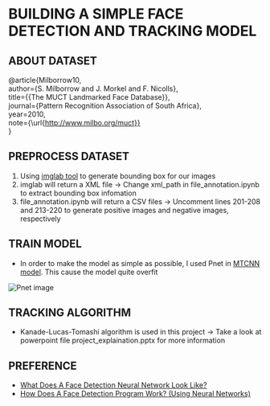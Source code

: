 # BUILDING A SIMPLE FACE DETECTION AND TRACKING MODEL
## ABOUT DATASET
@article{Milborrow10,<br>
  author={S. Milborrow and J. Morkel and F. Nicolls},<br>
  title={{The MUCT Landmarked Face Database}},<br>
  journal={Pattern Recognition Association of South Africa},<br>
  year=2010,<br>
  note={\url{http://www.milbo.org/muct}}<br>
}
## PREPROCESS DATASET
<ol>
  <li>Using <a href="https://github.com/NaturalIntelligence/imglab">imglab tool</a> to generate bounding box for our images</li>
  <li>imglab will return a XML file -> Change xml_path in file_annotation.ipynb to extract bounding box infomation</li>
  <li>file_annotation.ipynb will return a CSV files -> Uncomment lines 201-208 and 213-220 to generate positive images and negative images, respectively</li>
</ol>

## TRAIN MODEL
<ul>
  <li>In order to make the model as simple as possible, I used Pnet in <a href="https://arxiv.org/pdf/1604.02878">MTCNN model</a>. This cause the model quite overfit</li>
</ul>
<img src="https://miro.medium.com/max/1400/1*6xkYymO5qetLLjUt0MYJXg.jpeg" alt="Pnet image">

## TRACKING ALGORITHM
<ul>
<li>Kanade-Lucas-Tomashi algorithm is used in this project -> Take a look at powerpoint file project_explaination.pptx for more information</li>
</ul>

## PREFERENCE
<ul>
<li><a href="https://link.medium.com/DT9OTyZWgrb">What Does A Face Detection Neural Network Look Like?</a></li>
<li><a href="https://link.medium.com/mf0efN1Wgrb">How Does A Face Detection Program Work? (Using Neural Networks)</a></li>
</ul>

